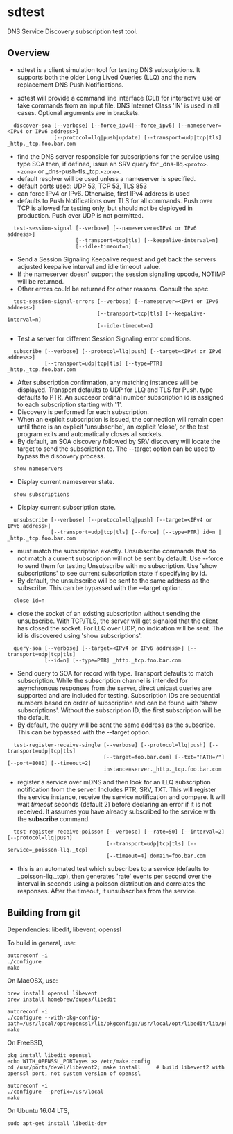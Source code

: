 # sdtest
DNS Service Discovery subscription test tool.

## Overview

* sdtest is a client simulation tool for testing DNS subscriptions. It supports both the older Long Lived
    Queries (LLQ) and the new replacement DNS Push Notifications.

* sdtest will provide a command line interface (CLI) for interactive use or take commands from an input
    file. DNS Internet Class 'IN' is used in all cases. Optional arguments are in brackets.

```
  discover-soa [--verbose] [--force_ipv4|--force_ipv6] [--nameserver=<IPv4 or IPv6 address>] 
               [--protocol=llq|push|update] [--transport=udp|tcp|tls] _http._tcp.foo.bar.com
```

* find the DNS server responsible for subscriptions for the service using type SOA then, if defined,
    issue an SRV query for _dns-llq.`<proto>`.`<zone>` or _dns-push-tls._tcp.`<zone>`.
* default resolver will be used unless a nameserver is specified.
* default ports used: UDP 53, TCP 53, TLS 853
* can force IPv4 or IPv6. Otherwise, first IPv4 address is used
* defaults to Push Notifications over TLS for all commands. Push over TCP is allowed for testing only,
    but should not be deployed in production. Push over UDP is not permitted.

```
  test-session-signal [--verbose] [--nameserver=<IPv4 or IPv6 address>]
                      [--transport=tcp|tls] [--keepalive-interval=n]
                      [--idle-timeout=n]
```

 * Send a Session Signaling Keepalive request and get back the servers adjusted keepalive
     interval and idle timeout value.
 * If the nameserver doesn' support the session signaling opcode, NOTIMP will be returned.
 * Other errors could be returned for other reasons. Consult the spec.
 
```
  test-session-signal-errors [--verbose] [--nameserver=<IPv4 or IPv6 address>]
                             [--transport=tcp|tls] [--keepalive-interval=n]
                             [--idle-timeout=n]
```

 * Test a server for different Session Signaling error conditions.
 
```
  subscribe [--verbose] [--protocol=llq|push] [--target=<IPv4 or IPv6 address>]
            [--transport=udp|tcp|tls] [--type=PTR] _http._tcp.foo.bar.com
```

* After subscription confirmation, any matching instances will be displayed.
    Transport defaults to UDP for LLQ and TLS for Push. type defaults to PTR. An succesor ordinal number
    subscription id is assigned to each subscription starting with '1'.
* Discovery is performed for each subscription.
* When an explicit subscription is issued, the connection will remain open until there is an explicit 'unsubscribe',
    an explicit 'close', or the test program exits and automatically closes all sockets.
* By default, an SOA discovery followed by SRV discovery will locate the target to send the subscription to. The --target option can be used to bypass the discovery process.

```
  show nameservers
```

* Display current nameserver state.

```
  show subscriptions
```

* Display current subscription state.

```
  unsubscribe [--verbose] [--protocol=llq|push] [--target=<IPv4 or IPv6 address>]
              [--transport=udp|tcp|tls] [--force] [--type=PTR] id=n | _http._tcp.foo.bar.com
```

* must match the subscription exactly. Unsubscribe commands that do not match a current subscription
    will not be sent by default. Use --force to send them for testing Unsubscribe with no subscription.
    Use 'show subscriptions' to see  current subscription state if specifying by id.
* By default, the unsubscribe will be sent to the same address as the subscribe. This can be bypassed with the --target option.

```
  close id=n
```

* close the socket of an existing subscription without sending the unsubscribe. With TCP/TLS,
    the server will get signaled that the client has closed the socket. For LLQ over UDP,
    no indication will be sent. The id is discovered using 'show subscriptions'.

```
  query-soa [--verbose] [--target=<IPv4 or IPv6 address>] [--transport=udp|tcp|tls]
            [--id=n] [--type=PTR] _http._tcp.foo.bar.com
```

* Send query to SOA for record with type. Transport defaults to match subscription. While the subscription channel is
    intended for asynchronous responses from the server, direct unicast queries are supported and are included
    for testing. Subscription IDs are sequential numbers based on order of subscription and can be found with
    'show subscriptions'. Without the subscription ID, the first subscription will be the default.
* By default, the query will be sent the same address as the subscribe. This can be bypassed with the --target option.

```
  test-register-receive-single [--verbose] [--protocol=llq|push] [--transport=udp|tcp|tls]
                               [--target=foo.bar.com] [--txt="PATH=/"] [--port=8080] [--timeout=2]
                               instance=server._http._tcp.foo.bar.com
```
  
* register a service over mDNS and then look for an LLQ subscription notification from the server. Includes PTR, SRV, TXT.
    This will register the service instance, receive the service notification and compare.
    It will wait _timeout_ seconds (default 2) before declaring an error if it is not received.
    It assumes you have already subscribed to the service with the __subscribe__ command.

```
  test-register-receive-poisson [--verbose] [--rate=50] [--interval=2] [--protocol=llq|push]
                                [--transport=udp|tcp|tls] [--service=_poisson-llq._tcp]
                                [--timeout=4] domain=foo.bar.com
```

* this is an automated test which subscribes to a service (defaults to _poisson-llq._tcp), then generates 'rate'
    events per second over the interval in seconds using a poisson distribution and correlates the responses.
    After the timeout, it unsubscribes from the service.

## Building from git

Dependencies: libedit, libevent, openssl

To build in general, use:
```
autoreconf -i
./configure
make
```

On MacOSX, use:

```
brew install openssl libevent
brew install homebrew/dupes/libedit

autoreconf -i
./configure --with-pkg-config-path=/usr/local/opt/openssl/lib/pkgconfig:/usr/local/opt/libedit/lib/pkgconfig
make
```

On FreeBSD,

```
pkg install libedit openssl
echo WITH_OPENSSL_PORT=yes >> /etc/make.config
cd /usr/ports/devel/libevent2; make install     # build libevent2 with openssl port, not system version of openssl

autoreconf -i
./configure --prefix=/usr/local
make

```

On Ubuntu 16.04 LTS,

```
sudo apt-get install libedit-dev
```

